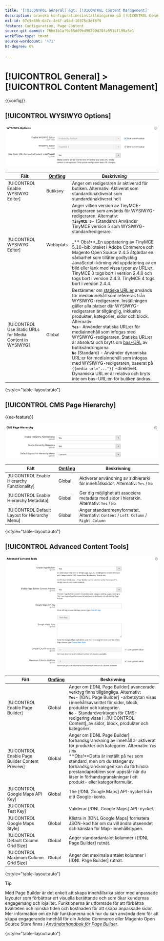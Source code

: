 ```yaml
---
title: '[!UICONTROL General] &gt; [!UICONTROL Content Management]'
description: Granska konfigurationsinställningarna på [!UICONTROL General] &gt; [!UICONTROL Content Management] sidan för Commerce Admin.
exl-id: 67c5e89b-0a7c-4e4f-a5ad-10376c3ef6f9
feature: Configuration, Page Content
source-git-commit: 76bd1b1af9b55d69bd98209d70fb5518f190a3e1
workflow-type: tm+mt
source-wordcount: '471'
ht-degree: 0%

---
```


# [!UICONTROL General] > [!UICONTROL Content Management]

{{config}}

## [!UICONTROL WYSIWYG Options]

![WYSIWYG-alternativ](./assets/content-management-wysiwyg-options.png)<!-- zoom -->

<!-- [WYSIWYG Options](https://docs.magento.com/user-guide/cms/editor.html) -->

| Fält | [Omfång](../../getting-started/websites-stores-views.md#scope-settings) | Beskrivning |
|--- |--- |--- |
| [!UICONTROL Enable WYSIWYG Editor] | Butiksvy | Anger om redigeraren är aktiverad för butiken. Alternativ: Aktiverat som standard/inaktiverat som standard/inaktiverat helt |
| [!UICONTROL WYSIWYG Editor] | Webbplats | Anger vilken version av TinyMCE-redigeraren som används för WYSIWYG-redigeraren. Alternativ: <br/>**`TinyMCE 5`**- (Standard) Använder TinyMCE version 5 som WYSIWYG-standardredigerare.<br><br>_** Obs!**_En uppdatering av TinyMCE 5.10-biblioteket i Adobe Commerce och Magento Open Source 2.4.5 åtgärdar en sårbarhet som tillåter godtycklig JavaScript-körning vid uppdatering av en bild eller länk med vissa typer av URL:er. TinyMCE 3 togs bort i version 2.4.0 och togs bort i version 2.4.3. TinyMCE 4 togs bort i version 2.4.4. |
| [!UICONTROL Use Static URLs for Media Content in WYSIWYG] | Global | Bestämmer om [statiska URL:er](../../content-design/catalog-urls-dynamic-media.md) används för mediainnehåll som refereras från WYSIWYG-redigeraren. Inställningen gäller alla platser där WYSIWYG-redigeraren är tillgänglig, inklusive produkter, kategorier, sidor och block. Alternativ: <br/>**`Yes`**- Använder statiska URL:er för mediainnehåll som infogas med WYSIWYG-redigeraren. Statiska URL:er är absoluta och bryts om [bas-URL](../../stores-purchase/store-urls.md) av butiksändringarna.<br/>**`No`** (Standard) - Använder dynamiska URL:er för mediainnehåll som infogas med WYSIWYG-redigeraren, baserat på  `{{media url="..."}}` -direktivet. Dynamiska URL:er är relativa och bryts inte om bas-URL:en för butiken ändras. |

{:style=&quot;table-layout:auto&quot;}

## [!UICONTROL CMS Page Hierarchy]

{{ee-feature}}

![CMS-sidhierarki](./assets/content-management-cms-page-hierarchy.png)<!-- zoom -->

<!--[CMS Page Hierarchy](https://docs.magento.com/user-guide/cms/page-hierarchy.html) -->

| Fält | [Omfång](../../getting-started/websites-stores-views.md#scope-settings) | Beskrivning |
|--- |--- |--- |
| [!UICONTROL Enable Hierarchy Functionality] | Global | Aktiverar användning av sidhierarki för innehållssidor. Alternativ: `Yes` / `No` |
| [!UICONTROL Enable Hierarchy Metadata] | Global | Ger dig möjlighet att associera metadata med sidor i hierarkin. Alternativ: `Yes` / `No` |
| [!UICONTROL Default Layout for Hierarchy Menu] | Global | Anger standardmenyformatet. Alternativ: `Content` / `Left Column` / `Right Column` |

{:style=&quot;table-layout:auto&quot;}

## [!UICONTROL Advanced Content Tools]

![Avancerade innehållsverktyg](./assets/content-management-advanced-content-tools.png)<!-- zoom -->

<!-- [Advanced Content Tools](https://docs.magento.com/user-guide/cms/page-builder-workspace.html) -->

| Fält | [Omfång](../../getting-started/websites-stores-views.md#scope-settings) | Beskrivning |
|--- |--- |--- |
| [!UICONTROL Enable Page Builder] | Global | Anger om [!DNL Page Builder] avancerade verktyg finns tillgängliga. Alternativ: <br/>**`Yes`**- [!DNL Page Builder] -arbetsytan visas i innehållsavsnittet för sidor, block, produkter och kategorier.<br/>**`No`** - Standardverktygen för CMS-redigering visas i _[!UICONTROL Content]_av sidor, block, produkter och kategorier. |
| [!UICONTROL Enable Page Builder Content Preview] | Global | Anger om [!DNL Page Builder] förhandsgranskning av innehåll är aktiverat för produkter och kategorier. Alternativ: `Yes` / `No` <br/>**_Obs!_**Detta är inställt på `Yes` som standard, men om du stänger av förhandsgranskningen kan du förhindra prestandaproblem som uppstår när du läser in förhandsgranskningar i ett produkt- eller kategoriformulär. |
| [!UICONTROL Google Maps API Key] | Global | The [!DNL Google Maps] API-nyckel från ditt Google-konto. |
| [!UICONTROL Test Key] |  | Validerar [!DNL Google Maps] API-nyckel. |
| [!UICONTROL Google Maps Style] | Global | Klistra in [!DNL Google Maps] formatera JSON-kod här om du vill ändra utseendet och känslan för Map-innehållstypen. |
| [!UICONTROL Default Column Grid Size] | Global | Anger standardantalet kolumner i [!DNL Page Builder] rutnät. |
| [!UICONTROL Maximum Column Grid Size] | Global | Anger det maximala antalet kolumner i [!DNL Page Builder] rutnät. |

{:style=&quot;table-layout:auto&quot;}

>[!TIP]
>
>Med Page Builder är det enkelt att skapa innehållsrika sidor med anpassade layouter som förbättrar ert visuella berättande och som ökar kundernas engagemang och lojalitet. Funktionerna är utformade för att förbättra kvaliteten och minska tiden och kostnaden för att skapa anpassade sidor. Mer information om de här funktionerna och hur du kan använda dem för att skapa engagerande innehåll för din Adobe Commerce eller Magento Open Source Store finns i [_Användarhandbok för Page Builder_](../../page-builder/guide-overview.md).

{:style=&quot;table-layout:auto&quot;}
